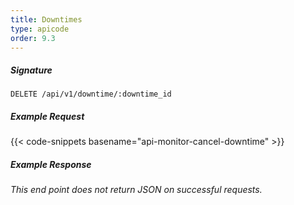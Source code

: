 ```yaml
---
title: Downtimes
type: apicode
order: 9.3
---
```


##### Signature
`DELETE /api/v1/downtime/:downtime_id`
##### Example Request
{{< code-snippets basename="api-monitor-cancel-downtime" >}}
##### Example Response
*This end point does not return JSON on successful requests.*